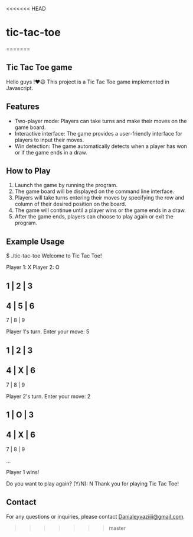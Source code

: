 <<<<<<< HEAD
# tic-tac-toe
=======
## Tic Tac Toe game 
Hello guys !❤️😃
This project is a Tic Tac Toe game implemented in Javascript.

## Features
- Two-player mode: Players can take turns and make their moves on the game board.
- Interactive interface: The game provides a user-friendly interface for players to input their moves.
- Win detection: The game automatically detects when a player has won or if the game ends in a draw.

## How to Play
1. Launch the game by running the program.
2. The game board will be displayed on the command line interface.
3. Players will take turns entering their moves by specifying the row and column of their desired position on the board.
4. The game will continue until a player wins or the game ends in a draw.
5. After the game ends, players can choose to play again or exit the program.

## Example Usage

$ ./tic-tac-toe
Welcome to Tic Tac Toe!

Player 1: X
Player 2: O

  1  |  2  |  3  
-----------------
  4  |  5  |  6  
-----------------
  7  |  8  |  9  

Player 1's turn. Enter your move: 5

  1  |  2  |  3  
-----------------
  4  |  X  |  6  
-----------------
  7  |  8  |  9  

Player 2's turn. Enter your move: 2

  1  |  O  |  3  
-----------------
  4  |  X  |  6  
-----------------
  7  |  8  |  9  

...

Player 1 wins!

Do you want to play again? (Y/N): N
Thank you for playing Tic Tac Toe!

## Contact
For any questions or inquiries, please contact Danialeyvaziiii@gmail.com.
 
>>>>>>> master
